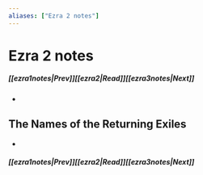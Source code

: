 ```yaml
---
aliases: ["Ezra 2 notes"]
---
```

# Ezra 2 notes
##### <span class=arrow-left></span>[[ezra1notes|Prev]]<span class=navigation-separator></span>[[ezra2|Read]]<span class=navigation-separator></span>[[ezra3notes|Next]]<span class=arrow-right></span>
- 
## The Names of the Returning Exiles
- 
##### <span class=arrow-left></span>[[ezra1notes|Prev]]<span class=navigation-separator></span>[[ezra2|Read]]<span class=navigation-separator></span>[[ezra3notes|Next]]<span class=arrow-right></span>